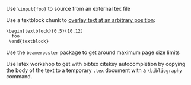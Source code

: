 

Use `\input{foo}` to source from an external tex file

Use a textblock chunk to [overlay text at an arbitrary position](https://stackoverflow.com/a/2633989/3362993):

```
\begin{textblock}{0.5}(10,12)
  foo
 \end{textblock}
```

Use the `beamerposter` package to get around maximum page size limits

Use latex workshop to get with bibtex citekey autocompletion by copying the body of the text to a temporary `.tex` document with a `\bibliography` command.
